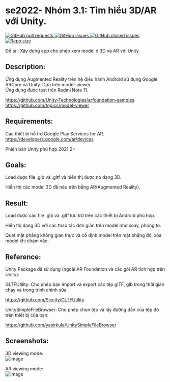 # se2022- Nhóm 3.1: Tìm hiểu 3D/AR với Unity.
<a href = "pulls">
  <img alt="GitHub pull requests" src=https://img.shields.io/github/issues-pr/Luo1604/se2022-3.1>
</a>
<a href= "issues">
  <img alt="GitHub issues" src="https://img.shields.io/github/issues/Luo1604/se2022-3.1?style=plastic">
</a>
<a href= "closed">
  <img alt="GitHub closed issues" src="https://img.shields.io/github/issues-closed-raw/Luo1604/se2022-3.1">
</a>
<a href = "repo">
  <img alt="Repo size" src=https://img.shields.io/github/repo-size/Luo1604/se2022-3.1>
</a>  

Đề tài: Xây dựng app cho phép xem model ở 3D và AR với Unity.

## Description:
Ứng dụng Augmented Reality trên hệ điều hành Android sử dụng Google ARCore và Unity. Dựa trên model-viewer.  
Ứng dụng được test trên Redmi Note 11.   

https://github.com/Unity-Technologies/arfoundation-samples  
https://github.com/topics/model-viewer  

## Requirements:
Các thiết bị hỗ trợ Google Play Services for AR.
https://developers.google.com/ar/devices

Phiên bản Unity phù hợp 2021.2+

## Goals:
Load được file .glb và .gltf và hiển thị được nó dạng 3D.

Hiển thị các model 3D đã nêu trên bằng AR(Augmented Reality).

## Result:
Load được các file .glb và .gltf lưu trữ trên các thiết bị Android phù hợp.

Hiển thị dạng 3D với các thao tác đơn giản trên model như xoay, phóng to.

Quét mặt phẳng không gian thực và cố định model trên mặt phẳng đó, xóa model khị chạm vào.

## Reference:
Unity Package đã sử dụng (ngoài AR Foundation và các gói AR tích hợp trên Unity):

GLTFUtility: Cho phép bạn import và export các tệp glTF, glb trong thời gian chạy và trong trình chỉnh sửa.

https://github.com/Siccity/GLTFUtility

UnitySimpleFileBrowser: Cho phép chọn tệp và lấy đường dẫn của tệp đó trên thiết bị của bạn.

https://github.com/yasirkula/UnitySimpleFileBrowser

## Screenshots:
3D viewing mode:  
![image](https://user-images.githubusercontent.com/92431917/216575542-fd05d350-dd19-4a4c-81fb-48c3603c161c.png)

AR viewing mode:  
![image](https://user-images.githubusercontent.com/92431917/216575757-b118e5c5-ce8a-4532-9750-d9879a9c073a.png)
